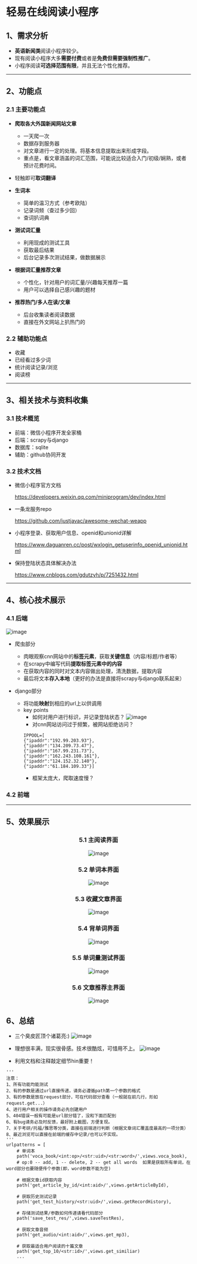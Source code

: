 # 轻易在线阅读小程序

## 1、需求分析
* **英语新闻类**阅读小程序较少。
* 现有阅读小程序大多**需要付费**或者是**免费但需要强制性推广**。
* 小程序阅读**可选择范围有限**，并且无法个性化推荐。
  
***

## 2、功能点

### 2.1 主要功能点

* **爬取各大外国新闻网站文章**
  * 一天爬一次
  * 数据存到服务器
  * 对文章进行一定的处理。将基本信息提取出来形成字段。
  * 重点是，看文章涵盖的词汇范围，可能说比较适合入门/初级/娴熟，或者预计花费时间。
  
* 轻触即可**取词翻译**

* **生词本**
  * 简单的温习方式（参考欧陆）
  * 记录词频（查过多少回）
  * 查词扒词典
  
* **测试词汇量**
  * 利用现成的测试工具
  * 获取最后结果
  * 后台记录多次测试结果，做数据展示
  
* **根据词汇量推荐文章**
  * 个性化，针对用户的词汇量/兴趣每天推荐一篇
  * 用户可以选择自己感兴趣的题材
  
* **推荐热门/多人在读/文章**
  * 后台收集读者阅读数据
  * 直接在外文网站上扒热门的
  

### 2.2 辅助功能点
* 收藏
* 已经看过多少词
* 统计阅读记录/浏览
* 阅读榜


***


## 3、相关技术与资料收集

### 3.1 技术概览

* 前端：微信小程序开发全家桶
* 后端：scrapy与django
* 数据库：sqlite
* 辅助：github协同开发


### 3.2 技术文档
* 微信小程序官方文档

  https://developers.weixin.qq.com/miniprogram/dev/index.html
  
* 一条龙服务repo

  https://github.com/justjavac/awesome-wechat-weapp
  
* 小程序登录、获取用户信息、openid和unionid详解

  https://www.daguanren.cc/post/wxlogin_getuserinfo_openid_unionid.html


* 保持登陆状态具体解决办法

  https://www.cnblogs.com/gdutzyh/p/7251432.html


***

## 4、核心技术展示

### 4.1 后端
![image](display-images/getArticle.png)

* 爬虫部分
  * 肉眼观察cnn网站中的**标签元素**，获取**关键信息**（内容/标题/作者等）
  * 在scrapy中编写代码**提取标签元素中的内容**
  * 在获取内容的同时对文本内容做出处理，清洗数据，提取内容
  * 最后将文本**存入本地**（更好的办法是直接将scrapy与django联系起来）

* django部分
  * 将功能**映射**到相应的url上以供调用
  * key points
    * 如何对用户进行标识，并记录登陆状态？
    ![image](display-images/process.jpg)
    * 对cnn网站访问过于频繁，被网站拒绝访问？
    ```
    IPPOOL=[  
    {"ipaddr":"192.99.203.93"},  
    {"ipaddr":"134.209.73.47"}, 
    {"ipaddr":"167.99.231.73"}, 
    {"ipaddr":"162.243.108.161"}, 
    {"ipaddr":"124.152.32.140"}, 
    {"ipaddr":"61.184.109.33"}]
    ```
    * 框架太庞大，爬取速度慢？
  

### 4.2 前端


***

## 5、效果展示
<div align=center>

### 5.1 主阅读界面


![image](display-images/主阅读界面.gif) 


### 5.2 单词本界面


![image](display-images/单词本.gif)


### 5.3 收藏文章界面


![image](display-images/收藏文章.gif)


### 5.4 背单词界面


 ![image](display-images/背单词信息.gif)


### 5.5 单词量测试界面

![image](display-images/词汇量测试.gif) 

### 5.6 文章推荐主界面

![image](display-images/文章推荐.gif)
</div >

## 6、总结

* 三个臭皮匠顶个诸葛亮:)
![image](display-images/team.PNG)


* 理想很丰满，现实很骨感。技术很酷炫，可惜用不上。
![image](display-images/pro.jpg)


* 利用文档和注释敲定细节hin重要！
```
'''
注意：
1、所有功能均能测试
2、有的参数是通过url直接传递，请务必遵循path第一个参数的格式
3、有的参数是放在request部分，可在代码部分查看（一般就在前几行，形如request.get...）
4、进行用户相关的操作请务必先创建用户
5、404错误一般有可能是url部分错了，没和下面匹配到
6、有bug请务必及时反馈，最好附上截图，方便复现。
7、关于考研/托福/雅思等分类，直接在前端进行判断（根据文章词汇覆盖度最高的一项分类）
8、最近浏览可以直接在前端的缓存中记录/也可以不实现。
'''
urlpatterns = [
    # 单词本
    path('voca_book/<int:op>/<str:uid>/<str:word>/',views.voca_book),   
    # op:0 -- add, 1 -- delete, 2 -- get all words  如果是获取所有单词，在word部分也要随便传个参数(即，word参数不能为空)
    
    # 根据文章id获取内容
    path('get_article_by_id/<int:aid>/',views.getArticleById),  
    
    # 获取历史测试记录
    path('get_test_history/<str:uid>/',views.getRecordHistory), 

    # 存储测试结果/参数如何传递请看代码部分
    path('save_test_res/',views.saveTestRes),
    
    # 获取文章音频
    path('get_audio/<int:aid>/',views.get_mp3),

    # 获取最适合用户阅读的十篇文章
    path('get_top_10/<str:id>/',views.get_similiar)
    ...

```
